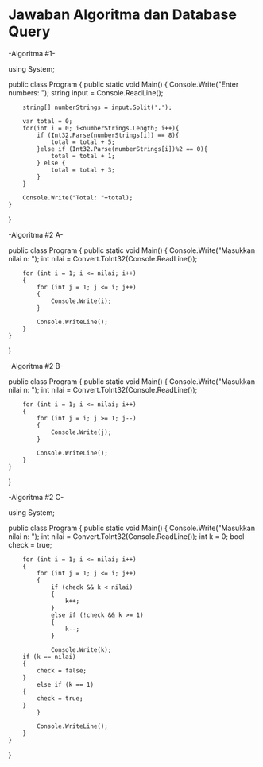 # Jawaban Algoritma dan Database Query
-Algoritma #1-

using System;
					
public class Program
{
	public static void Main()
	{
		Console.Write("Enter numbers: ");
        string input = Console.ReadLine();

        string[] numberStrings = input.Split(',');
		
		var total = 0;
		for(int i = 0; i<numberStrings.Length; i++){
			if (Int32.Parse(numberStrings[i]) == 8){
				total = total + 5;
			}else if (Int32.Parse(numberStrings[i])%2 == 0){
				total = total + 1;
			} else {
				total = total + 3;					
			}
		}
		
		Console.Write("Total: "+total);
	}
}

-Algoritma #2 A-

public class Program
{
	public static void Main()
	{
	Console.Write("Masukkan nilai n: ");
        int nilai = Convert.ToInt32(Console.ReadLine());

        for (int i = 1; i <= nilai; i++)
        {
            for (int j = 1; j <= i; j++)
            {
                Console.Write(i);
            }

            Console.WriteLine();
        }
	}
}

-Algoritma #2 B-

public class Program
{
	public static void Main()
	{
	Console.Write("Masukkan nilai n: ");
        int nilai = Convert.ToInt32(Console.ReadLine());

        for (int i = 1; i <= nilai; i++)
        {
            for (int j = i; j >= 1; j--)
            {
                Console.Write(j);
            }

            Console.WriteLine();
        }
	}
}

-Algoritma #2 C-

using System;

public class Program
{
    public static void Main()
    {
        Console.Write("Masukkan nilai n: ");
        int nilai = Convert.ToInt32(Console.ReadLine());
        int k = 0;
        bool check = true;

        for (int i = 1; i <= nilai; i++)
        {
            for (int j = 1; j <= i; j++)
            {
                if (check && k < nilai)
                {
                    k++;
                }
                else if (!check && k >= 1)
                {
                    k--;
                }

                Console.Write(k);
		if (k == nilai)
		{
		    check = false;
		}
		    else if (k == 1)
		{
		    check = true;
		}
            }

            Console.WriteLine();
        }
    }
}
